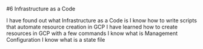 #6 Infrastructure as a Code

I have found out what Infrastructure as a Code is
I know how to write scripts that automate resource creation in GCP
I have learned how to create resources in GCP with a few commands
I know what is Management Configuration
I know what is a state file
